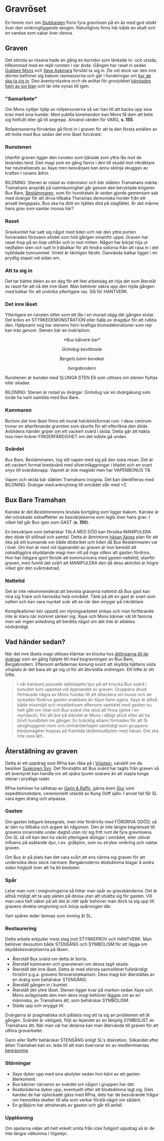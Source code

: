 <title>Gravröset - Gravsådd</title>

# Gravröset

En timme norr om [Stubbasten](stubbasten.html) finns fyra gravrösen på en ås med god utsikt över den omkringliggande skogen. Naturligtvis finns här både en skatt och en varelse som vakar över denna.

## Graven

Det största av rösena hade en gång en korridor som länkade in- och utsida, tillbommad med en rejäl runsten i var ända. Gången har rasat in sedan [Gubben Mons](gubben_mons.html) och [Xaye Askmara](xaye_askmara.html) försökt ta sig in. De vet dock var den inre dörren befinner sig bakom rasmassorna och går i funderingar om [hur de ska ta sig in](xaye_askmara.html#en-riskabel-plan). Den äventyrslystna orch de anlitat för grovjobbet [hämtades hem av sin klan](stubbasten.html#forsta-besoket) och lär inte synas till igen.

### "Samarbete"

Om Mons nyttjar hjälp av rollpersonerna så ser han till att backa upp sina krav med sina hundar. Med subtila kommandon kan Mons få dem att bete sig hotfullt eller gå till angrepp. Använd värden för VARG, **s. 155**.

Rollpersonerna förväntas gå först in i graven för att ta den första smällen av ett möte med Bux sedan det inre låset forcerats.

### Runstenen

Utanför graven ligger den runsten som tjänade som yttre lås mot de levandes land. Den magi som en gång fanns i den till skydd mot inkräktare har neutraliserats av Xaye men besvärjare kan ännu skönja skuggan av kraften i runans ådror.

BILDNING: Stenen är ristad av människor och bär släkten Tramahans märke. Tramahans anspråk på namnkunnighet går genom den beryktade krigaren Bux Bare, [Bestämmaren](syn_ora.html#om-metaforer), som för hundratals år sedan gjorde gemensam sak med dvärgar för att driva tillbaka Theranias demoniska horder från ett ansatt bergspass. Bux ska ha dött en hjältes död på slagfältet. Är det månne hans grav som samlar mossa här?

### Raset

Gravkumlet har satt sig något med tiden och när den yttre porten forcerades försvann stödet som höll gången innanför uppe. Graven har rasat ihop på en linje utifrån och in mot mitten. Någon har börjat röja ut nedfallen sten och satt in träbalkar för att hindra sidorna från att rasa in i det nyblidade tomrummet. Virket är tämligen färskt. Oanvända balkar ligger i en prydlig stapel vid sidan om.

### Att ta sig in

Det tar bättre delen av en dag för ett litet arbetslag att röja det som återstår av raset för att nå det inre låset. Man behöver säkra upp den röjda gången med balkar för att undvika ytterligare ras. Slå för HANTVERK.

### Det inre låset

Ytterligare en runsten sitter som ett lås i en murad vägg där gången slutar. Det krävs en STYRKEDEMONSTRATION eller hjälp av dragdjur för att rubba den. Hjälpsamt nog har stenens hörn kraftiga bronsdekorationer som rep kan träs genom. Stenen bär en inskription:

<center>
*Bux bålverk bar*

*Grimdug bevittnade*

*Bergets bann bevakar*

*bergabrodern*
</center>

Runstenen är bunden med SLUNGA STEN E6 som utlöses om stenen flyttas eller skadas.

BILDNING: Stenen är ristad av dvärgar. Grimdug var en dvärgakung som torde ha varit samtida med Bux Bare.

### Kammaren

Bortom det inre låset finns ett murat halvklotsformat rum. I dess centrum tronar en altarliknande gravsten som skurits för att efterlikna den döde. Avbildens händer griper om ett vackert svärd i skida. Detta går att häkta loss men kräver FINGERFÄRDIGHET om det måste gå undan.

### Svärdet

Bux Bare, Bestämmaren, tog sitt vapen med sig på den sista resan. Det är ett vackert format bredsvärd med silverinläggningar i bladet och en svart onyx till svärdsknapp. Vapnet är inte magiskt men har VAPENBONUS T8.

Vapen och skida bär släkten Tramahans insignia. Det kan identifieras med BILDNING. Dvärgar med anknytning till området slår med +2.

## Bux Bare Tramahan

Kanske är det *Bestämmarens* brutala bortgång som ligger bakom. Kanske är det oönskade sidoeffekter av besvärjelserna som lagts över hans grav. I vilket fall går Bux igen som GAST (**s. 150**).

En besvärjare som behärskar TALA MED DÖD kan försöka MANIPULERA den döde till stillnad och samtal. Detta är åtmintone [häxan Xayes](xaye_askmara.html) plan för att öka på sitt kunnande om både dödsriket och tiden då Bux Bestämmaren var i livet. Om hon är med vid öppnandet av graven är hon beredd att oskadliggöra skyddande magi men vill på inga villkor att gasten fördrivs. Hon har tidigare gjort försök att kommunicera med gasten nattetid, utanför graven, men funnit det svårt att MANIPULERA den då dess aktivitet är högre vilket gör den svårmästrad.

### Nattetid

Det är inte rekommenderat att bevista gravarna nattetid då Bux gast kan röra sig friare och hemsöka hela området. Tänk på att en gast är svart som natten och kan vara mycket svår att se när den smyger på inkräktare.

Komplikationer bör uppstå om röjningsarbetet sinkas och man fortfarande inte är klara när mörkret sänker sig. Xaye och Mons känner väl till farorna men ser ingen anledning att berätta något om det inte är alldeles nödvändigt.

## Vad händer sedan?

När det inre låsets magi utlöses klämtar en klocka hos [ättlingarna till de dvärgar](kung_göff.html) som en gång hjälpte till med begravningen av Bux Bare, Bergabrodern. Eftersom anfädernas konung svurit att skydda hjältens sista viloplats är det bara att ge sig ut för att återställa ordningen. Ett löfte är ett löfte.

> I vår kampanj passade sällskapets tjuv på att knycka Bux svärd i tumultet som uppstod vid öppnandet av graven. Gruppens druid förhäxade några av Mons hundar till att attackera sin husse och de lyckades fördriva gasten snabbare än Xaye hann agera. Xaye är alltså både missnöjd och misstänksam eftersom samtalet med gasten nu helt gått om intet och Bux svärd inte stod att finna (gömt i en myrstack). För att bre på eländet är Mons i dåligt skick efter att ha blivit hundbiten tre gånger. En bräcklig allians formades för att få skoghuggaren hem och omhändertagen samtidigt som gruppens blodsmagiker hoppas på framtida lärdomsutbyten med häxan. Det ska inte vara lätt...

## Återställning av graven

Detta är ett uppdrag som RPna kan råka på i [Vigstejn](kung_göff.html), särskilt om de besöker [Syskonen Syn](syskonen_syn.html#uppdrag-at-aventyrare). Det förutsätts att Bux svärd har tagits från graven så att äventyret kan handla om att spåra tjuven snarare än att stapla tunga stenar i prydliga rader.

RPna behöver ha sällskap av [Garin & Raffir](kung_göff.html#garin-raffir), gärna även [Slur](slur.html) som expeditionsledare, ceremoniellt utsedd av Kung Göff själv. I annat fall får SL vara egen dräng och anpassa.

### Gasten

Om gasten tidigare besegrats, men inte fördrivits med FÖRDRIVA ODÖD, så är den nu tillbaka och argare än någonsin. Den är inte längre begränsad till gravens innanmäte under dagtid utan rör sig fritt runt de fyra gravrösena. Om SL så vill kan den ha väckt ytterligare döingar i området, eller utövat influens på asätande djur, t.ex. gråbjörn, som nu stryker omkring och vaktar graven.

Om Bux är på plats kan det vara svårt att ens närma sig graven för att undersöka dess skick närmare. Bergabroderns dödsdimma klagar å andra sidan högljutt över att ha bli bestulen.

### Spår

Letar man runt i omgivningarna så hittar man spår av gravskändarna. Det är alltså möjligt att ta upp jakten på dessa utan att utsätta sig för gasten. Vill man vara helt säker på att det är *rätt* spår behöver man dock ta sig upp till gravens direkta omgivning och börja spårningen där.

Vart spåren leder lämnas som övning åt SL.

### Restaurering

Detta arbete erbjuder mest slag mot STYRKEPROV och HANTVERK. Man behöver dessutom både STENSÅNG och SYMBOLISM för att lägga om skyddsbesvärjelserna på låsen:

* Återställ Bux svärd om detta är borta.
* Återställ kammaren och gravstenen om dessa tagit skada.
* Återställ det inre låset. Detta är med största sannolikhet fullständigt förstört p.g.a. gravens försvarsmekanism. Dess magi bör återställas av en dvärg som behärskar STENSÅNG.
* Återställ gången in i kumlet.
* Återställ det yttre låset. Stenen ligger kvar på marken sedan Xaye och Mons avlägsnade den men dess magi behöver läggas om av en människa, av Tramahans ätt, som behärskar SYMBOLISM.
* Städa upp och snygga till.

Dvärgarna är pragmatiska och pålästa nog att ta sig an problemen ett åt gången. Svärdet är viktigast, följt av lejandet av en lämplig SYMBOLIST av Tramahans ätt. När man väl har delarna kan man återvända till graven för att utföra grovarbetet.

Garin eller Raffir behärskar STENSÅNG enligt SL's diskretion.
Sökandet efter ätten Tramahan kan ev. leda till att man övervarar en av medlemmarnas [begravning](begravningen.html).

### Störningar

* Xaye dyker upp med sina akolyter sedan hon känt av att gasten återkommit.
* Bux känner närvaron av svärdet om någon i gruppen har det.
* Rostbröderna dyker upp, eventuellt efter att blodsdimma lagt sig. Dels kanske de har oplockade gäss med RPna, dels har de besvärande frågor om hemsökta skatter till alla som verkar förstå något om sådant.
* En gråbjörn har attraherats av gasten och går till anfall.

### Upplösning

Om spelarna väljer att helt enkelt smita från icke fullgjort uppdrag så är de inte längre välkomna i Vigstejn.